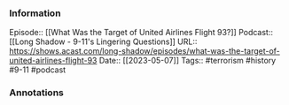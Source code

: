### Information

Episode:: [[What Was the Target of United Airlines Flight 93?]]
Podcast:: [[Long Shadow - 9-11's Lingering Questions]]
URL:: https://shows.acast.com/long-shadow/episodes/what-was-the-target-of-united-airlines-flight-93
Date:: [[2023-05-07]]
Tags:: #terrorism #history #9-11 
#podcast


### Annotations

